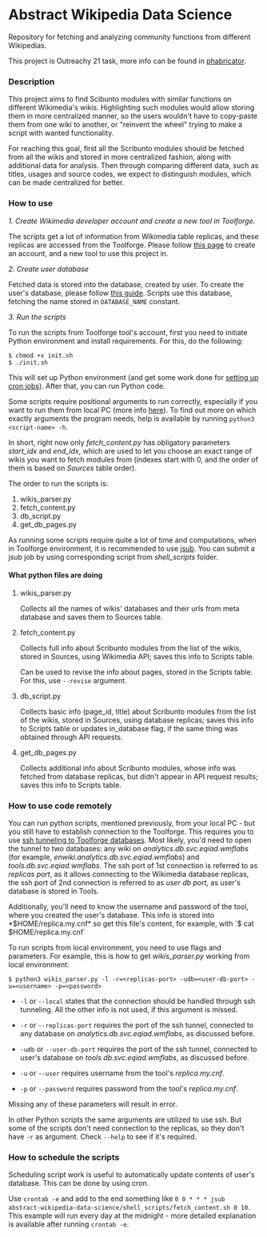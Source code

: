 # Abstract Wikipedia Data Science

Repository for fetching and analyzing community functions from different Wikipedias.

This project is Outreachy 21 task, more info can be found in [phabricator](https://phabricator.wikimedia.org/T263678). 

### Description

This project aims to find Scibunto modules with similar functions on different Wikimedia's wikis. 
Highlighting such modules would allow storing them in more centralized manner, so the users wouldn't
have to copy-paste them from one wiki to another, or "reinvent the wheel" trying to make a script with wanted 
functionality.

For reaching this goal, first all the Scribunto modules should be fetched from all the wikis and stored in more
centralized fashion, along with additional data for analysis. Then through comparing different data, such as titles,
usages and source codes, we expect to distinguish modules, which can be made centralized for better.

### How to use

*1. Create Wikimedia developer account and create a new tool in Toolforge.*

The scripts get a lot of information from Wikimedia table replicas, and these replicas are accessed from the 
Toolforge. Please follow [this page](https://wikitech.wikimedia.org/wiki/Portal:Toolforge/Quickstart) 
to create an account, and a new tool to use this project in.

*2. Create user database*

Fetched data is stored into the database, created by user. To create the user's database, please follow 
[this guide](database_setup.md). Scripts use this database, fetching the name stored in `DATABASE_NAME` constant.

*3. Run the scripts*

To run the scripts from Toolforge tool's account, first you need to initiate Python environment and 
install requirements. For this, do the following:
```shell
$ chmod +x init.sh
$ ./init.sh
```

This will set up Python environment (and get some work done for 
[setting up cron jobs](#how-to-schedule-the-scripts)). After that, you can run Python code.

Some scripts require positional arguments to run correctly, especially if you want to run them from local PC
(more info [here](#how-to-use-code-remotely)). To find out more on which exactly arguments the program needs, 
help is available by running `python3 <script-name> -h`.

In short, right now only *fetch_content.py* has obligatory parameters *start_idx* and *end_idx*, which are used
to let you choose an exact range of wikis you want to fetch modules from (indexes start with 0, and the order of them
is based on *Sources* table order).

The order to run the scripts is:
1. wikis_parser.py
2. fetch_content.py 
3. db_script.py
4. get_db_pages.py

As running some scripts require quite a lot of time and computations, when in Toolforge environment, 
it is recommended to use [jsub](https://wikitech.wikimedia.org/wiki/Help:Toolforge/Grid#Submitting_simple_one-off_jobs_using_'jsub').
You can submit a jsub job by using corresponding script from *shell_scripts* folder.

#### What python files are doing

1. wikis_parser.py

   Collects all the names of wikis' databases and their urls from meta database and saves them to Sources table. 

3. fetch_content.py
   
   Collects full info about Scribunto modules from the list of the wikis, stored in Sources, using Wikimedia API; 
   saves this info to Scripts table.
   
   Can be used to revise the info about pages, stored in the Scripts table. For this, use `--revise` argument.

3. db_script.py
   
   Collects basic info (page_id, title) about Scribunto modules from the list of the wikis, stored in Sources,
   using database replicas; saves this info to Scripts table or updates in_database flag, if the same thing 
   was obtained through API requests.
   
4. get_db_pages.py

   Collects additional info about Scribunto modules, whose info was fetched from database replicas, but didn't appear
   in API request results; saves this info to Scripts table.

### How to use code remotely

You can run python scripts, mentioned previously, from your local PC - but you still have to establish
connection to the Toolforge. This requires you to use [ssh tunneling to Toolforge databases](https://wikitech.wikimedia.org/wiki/Help:Toolforge/Database#SSH_tunneling_for_local_testing_which_makes_use_of_Wiki_Replica_databases).
Most likely, you'd need to open the tunnel to two databases: any wiki on *analytics.db.svc.eqiad.wmflabs*
(for example, *enwiki.analytics.db.svc.eqiad.wmflabs*) and *tools.db.svc.eqiad.wmflabs*. 
The ssh port of 1st connection is referred to as *replicas port*, as it allows connecting to the Wikimedia database replicas,
the ssh port of 2nd connection is referred to as *user db port*, as user's database is stored in Tools.

Additionally, you'll need to know the username and password of the tool, where you created the user's database. 
This info is stored into *$HOME/replica.my.cnf* so get this file's content, for example, 
with `$ cat $HOME/replica.my.cnf`

To run scripts from local environment, you need to use flags and parameters. 
For example, this is how to get *wikis_parser.py* working from local environment:
```shell
$ python3 wikis_parser.py -l -r=<replicas-port> -udb=<user-db-port> -u=<username> -p=<password>
```

+ `-l` or `--local` states that the connection should be handled through ssh tunneling.
All the other info is not used, if this argument is missed.
  
+ `-r` or `--replicas-port` requires the port of the ssh tunnel, connected to any database on
*analytics.db.svc.eqiad.wmflabs*, as discussed before.
  
+ `-udb` or `--user-db-port` requires the port of the ssh tunnel, connected to user's database on
*tools.db.svc.eqiad.wmflabs*, as discussed before.
  
+ `-u` or `--user` requires username from the tool's *replica.my.cnf*.

+ `-p` or `--password` requires password from the tool's *replica.my.cnf*.

Missing any of these parameters will result in error.

In other Python scripts the same arguments are utilized to use ssh. But some of the scripts don't need connection
to the replicas, so they don't have `-r` as argument. Check `--help` to see if it's required.

### How to schedule the scripts

Scheduling script work is useful to automatically update contents of user's database. This can be done by using cron.

Use `crontab -e` and add to the end something like 
`0 0 * * * jsub abstract-wikipedia-data-science/shell_scripts/fetch_content.sh 0 10`.
This example will run every day at the midnight - more detailed explanation is available after running `crontab -e`.
